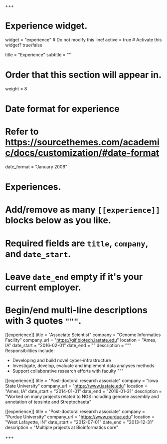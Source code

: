 +++
# Experience widget.
widget = "experience"  # Do not modify this line!
active = true  # Activate this widget? true/false

title = "Experience"
subtitle = ""

# Order that this section will appear in.
weight = 8

# Date format for experience
#   Refer to https://sourcethemes.com/academic/docs/customization/#date-format
date_format = "January 2006"

# Experiences.
#   Add/remove as many `[[experience]]` blocks below as you like.
#   Required fields are `title`, `company`, and `date_start`.
#   Leave `date_end` empty if it's your current employer.
#   Begin/end multi-line descriptions with 3 quotes `"""`.
[[experience]]
  title = "Associate Scientist"
  company = "Genome Informatics Facility"
  company_url = "https://gif.biotech.iastate.edu"
  location = "Ames, IA"
  date_start = "2016-02-01"
  date_end = ""
  description = """
  Responsibilities include:

  * Developing and build novel cyber-infrastructure
  * Investigate, develop, evaluate and implement data analyses methods
  * Support collaborative research efforts with faculty
  """

[[experience]]
  title = "Post-doctoral research associate"
  company = "Iowa State University"
  company_url = "https://www.iastate.edu"
  location = "Ames, IA"
  date_start = "2014-01-01"
  date_end = "2016-01-31"
  description = "Worked on many projects related to NGS including genome assembly and annotation of teosinte and Streptochaeta"

[[experience]]
  title = "Post-doctoral research associate"
  company = "Purdue University"
  company_url = "https://www.purdue.edu"
  location = "West Lafayette, IN"
  date_start = "2012-07-01"
  date_end = "2013-12-31"
  description = "Multiple projects at Bioinformatics core"


+++
